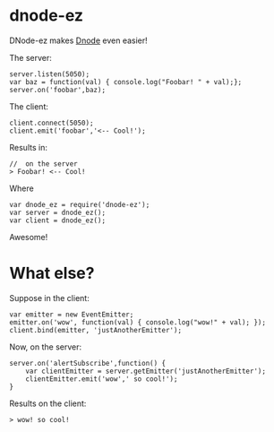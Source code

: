 dnode-ez
========

DNode-ez makes [Dnode](https://github.com/substack/dnode) even easier!

The server:
	
	server.listen(5050);
	var baz = function(val) { console.log("Foobar! " + val);};
	server.on('foobar',baz);

The client:

	client.connect(5050);
	client.emit('foobar','<-- Cool!');

Results in:

	//  on the server
	> Foobar! <-- Cool!

Where

	var dnode_ez = require('dnode-ez');
	var server = dnode_ez();
	var client = dnode_ez();


Awesome!


What else? 
==========

Suppose in the client:

	var emitter = new EventEmitter;
	emitter.on('wow', function(val) { console.log("wow!" + val); });
	client.bind(emitter, 'justAnotherEmitter');

Now, on the server:

	server.on('alertSubscribe',function() {
		var clientEmitter = server.getEmitter('justAnotherEmitter');
		clientEmitter.emit('wow',' so cool!');
	}

Results on the client:

	> wow! so cool!

